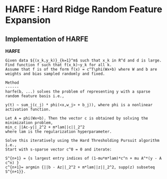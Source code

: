 # HARFE : Hard Ridge Random Feature Expansion

## Implementation of HARFE
**HARFE**
    
    Given data ${(x_k,y_k)}_{k=1}^m$ such that x_k in R^d and d is large. Find function f such that f(x_k)~y_k for all k.
    Assume that f is of the form f(x) = c^T\phi(Wx+b) where W and b are weights and bias sampled randomly and fixed.
    
    Method
    ------
    harfe(b, ...) solves the problem of representing y with a sparse random feature basis i.e.,
    
    y(t) ~ sum_j(c_j) * phi(<x,w_j> + b_j)), where phi is a nonlinear activation function. 
    
    Let A = phi(Wx+b). Then the vector c is obtained by solving the minimization problem,
    min_c ||Ac-y||_2^2 + m*lam||c||_2^2
    where lam is the regularization hyperparameter.
    
    Solve this iteratively using the Hard Thresholding Pursuit algorithm i.e.,
    Start with s-sparse vector c^0 = 0 and iterate:
    
    S^{n+1} = {s largest entry indices of (1-mu*m*lam)*c^n + mu A^*(y - A c^n) }
    c^{n+1}= argmin {||b - Az||_2^2 + m*lam||z||_2^2, supp(z) subseteq S^{n+1}}.
